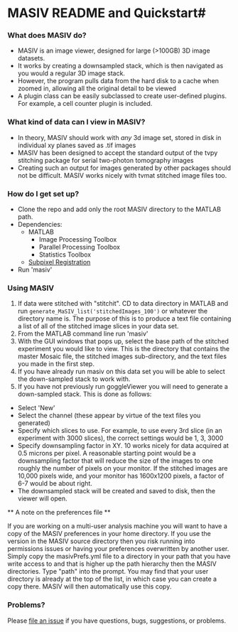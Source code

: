 # MASIV README and Quickstart#


### What does MASIV do? ###

* MASIV is an image viewer, designed for large (>100GB) 3D image datasets.
* It works by creating a downsampled stack, which is then navigated as you would a regular 3D image stack. 
* However, the program pulls data from the hard disk to a cache when zoomed in, allowing all the original detail to be viewed
* A plugin class can be easily subclassed to create user-defined plugins. For example, a cell counter plugin is included.

### What kind of data can I view in MASIV? ###

* In theory, MASIV should work with *any* 3d image set, stored in disk in individual xy planes saved as .tif images
* MASIV has been designed to accept the standard output of the tvpy stitching package for serial two-photon tomography images
* Creating such an output for images generated by other packages should not be difficult. MASIV works nicely with tvmat stitched image files too.

### How do I get set up? ###

* Clone the repo and add only the root MASIV directory to the MATLAB path.
* Dependencies:
    * MATLAB
        * Image Processing Toolbox
        * Parallel Processing Toolbox
        * Statistics Toolbox
    * [Subpixel Registration](http://www.mathworks.com/matlabcentral/fileexchange/18401-efficient-subpixel-image-registration-by-cross-correlation)
* Run 'masiv'

### Using MASIV ###
1. If data were stitched with "stitchit". CD to data directory in MATLAB and run ``generate_MaSIV_list('stitchedImages_100')``
or whatever the directory name is.
The purpose of this is to produce a text file containing a list of all of the stitched image slices in your data set. 
2. From the MATLAB command line run 'masiv'
3. With the GUI windows that pops up, select the base path of the stitched experiment you would like to view. This is the directory that contains the master Mosaic file, the stitched images sub-directory, and the text files you made in the first step. 
4. If you have already run masiv on this data set you will be able to select the down-sampled stack to work with. 
5. If you have not previously run goggleViewer you will need to generate a down-sampled stack. This is done as follows:

 - Select 'New'
 - Select the channel (these appear by virtue of the text files you generated)
 - Specify which slices to use. For example, to use every 3rd slice (in an experiment with 3000 slices), the correct settings would be 1, 3, 3000
 - Specify downsampling factor in XY. 10 works nicely for data acquired at 0.5 microns per pixel. A reasonable starting point would be a downsampling factor that will reduce the size of the images to one roughly the number of pixels on your monitor. If the stitched images are 10,000 pixels wide, and your monitor has 1600x1200 pixels, a factor of 6-7 would be about right.
  - The downsampled stack will be created and saved to disk, then the viewer will open.

** A note on the preferences file **

If you are working on a multi-user analysis machine you will want to have a copy of the MASIV preferences in your home directory. If you use the version in the MASIV source directory then you risk running into permissions issues or having your preferences overwritten by another user. Simply copy the masivPrefs.yml file to a directory in your path that you have write access to and that is higher up the path hierarchy then the MASIV  directories. Type "path" into the prompt. You may find that your user directory is already at the top of the list, in which case you can create a copy there. MASIV will then automatically use this copy. 


### Problems? ###
Please [file an issue](https://github.com/alexanderbrown/masiv/issues) if you have questions, bugs, suggestions, or problems.
